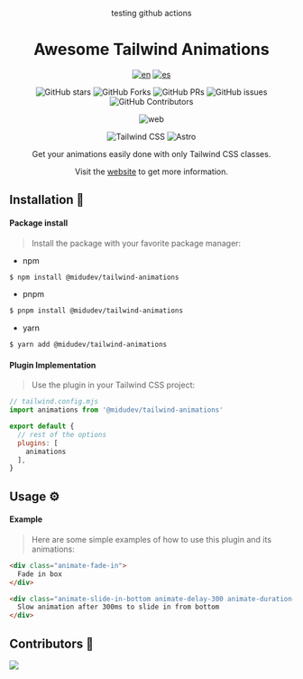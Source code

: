 <div align="center">

testing github actions

# Awesome Tailwind Animations

[![en](https://img.shields.io/badge/lang-en-red.svg)](./README.md)
[![es](https://img.shields.io/badge/lang-es-yellow.svg)](./README.es.md)

![GitHub stars](https://img.shields.io/github/stars/midudev/tailwind-animations)
![GitHub Forks](https://img.shields.io/github/forks/midudev/tailwind-animations)
![GitHub PRs](https://img.shields.io/github/issues-pr/midudev/tailwind-animations)
![GitHub issues](https://img.shields.io/github/issues/midudev/tailwind-animations)
![GitHub Contributors](https://img.shields.io/github/contributors/midudev/tailwind-animations)

![web](./lib/imgs/web.jpg)

![Tailwind
CSS](https://img.shields.io/badge/Tailwind%20CSS-3.4.1-blue?style=for-the-badge&logo=tailwind-css)
![Astro](https://img.shields.io/badge/Astro-4.3.3-orange?style=for-the-badge&logo=astro)

Get your animations easily done with only Tailwind CSS classes.

Visit the [website](https://tailwindcss-animations.vercel.app/) to get more information.
</div>
  
## Installation :book:

#### Package install

> Install the package with your favorite package manager:

- npm
```bash
$ npm install @midudev/tailwind-animations
```
- pnpm
```bash
$ pnpm install @midudev/tailwind-animations
```
- yarn
```bash
$ yarn add @midudev/tailwind-animations
```

#### Plugin Implementation
> Use the plugin in your Tailwind CSS project:

```js
// tailwind.config.mjs
import animations from '@midudev/tailwind-animations'

export default {
  // rest of the options
  plugins: [
    animations
  ],
}
```

## Usage :gear:

#### Example

> Here are some simple examples of how to use this plugin and its animations:

```html
<div class="animate-fade-in">
  Fade in box
</div>

<div class="animate-slide-in-bottom animate-delay-300 animate-duration-slow">
  Slow animation after 300ms to slide in from bottom
</div>
```

## Contributors 👑
  
<a href="https://github.com/midudev/tailwind-animations/graphs/contributors">
  <img src="https://contrib.rocks/image?repo=midudev/tailwind-animations" />
</a>
